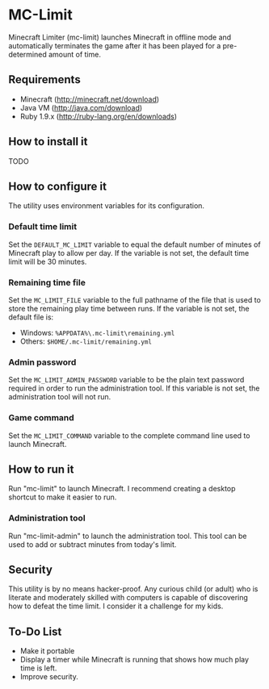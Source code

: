 MC-Limit
========

Minecraft Limiter (mc-limit) launches Minecraft in offline mode
and automatically terminates the game after it has been played for
a pre-determined amount of time.

## Requirements

* Minecraft (http://minecraft.net/download)
* Java VM (http://java.com/download)
* Ruby 1.9.x (http://ruby-lang.org/en/downloads)

## How to install it

TODO

## How to configure it

The utility uses environment variables for its configuration.

### Default time limit

Set the `DEFAULT_MC_LIMIT` variable to equal the default number of
minutes of Minecraft play to allow per day.  If the variable is not
set, the default time limit will be 30 minutes.

### Remaining time file

Set the `MC_LIMIT_FILE` variable to the full pathname of the file
that is used to store the remaining play time between runs.  If the
variable is not set, the default file is:

- Windows: `%APPDATA%\.mc-limit\remaining.yml`
- Others: `$HOME/.mc-limit/remaining.yml`

### Admin password

Set the `MC_LIMIT_ADMIN_PASSWORD` variable to be the plain text
password required in order to run the administration tool.  If this
variable is not set, the administration tool will not run.

### Game command

Set the `MC_LIMIT_COMMAND` variable to the complete command line
used to launch Minecraft.

## How to run it

Run "mc-limit" to launch Minecraft.  I recommend creating a desktop
shortcut to make it easier to run.

### Administration tool

Run "mc-limit-admin" to launch the administration tool.  This tool
can be used to add or subtract minutes from today's limit.

## Security

This utility is by no means hacker-proof.  Any curious child (or
adult) who is literate and moderately skilled with computers is
capable of discovering how to defeat the time limit.  I consider it
a challenge for my kids.

## To-Do List

* Make it portable
* Display a timer while Minecraft is running that shows how much play
  time is left.
* Improve security.

